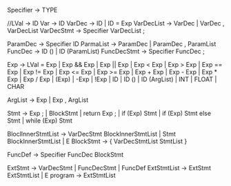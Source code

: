 Specifier -> TYPE

//LVal -> ID
Var -> ID
VarDec -> ID | ID = Exp
VarDecList -> VarDec | VarDec , VarDecList
VarDecStmt -> Specifier VarDecList ;

ParamDec -> Specifier ID
ParmaList -> ParamDec | ParamDec , ParamList
FuncDec -> ID () | ID (ParamList)
FuncDecStmt -> Specifier FuncDec ;

Exp -> LVal = Exp
    | Exp && Exp
    | Exp || Exp
    | Exp < Exp
    | Exp > Exp
    | Exp == Exp
    | Exp != Exp
    | Exp <= Exp
    | Exp >= Exp
    | Exp + Exp
    | Exp - Exp
    | Exp * Exp
    | Exp / Exp
    | (Exp)
    | -Exp
    | !Exp
    | ID
    | ID ()
    | ID (ArgList)
    | INT
    | FLOAT
    | CHAR

ArgList -> Exp | Exp , ArgList

Stmt -> Exp ;
    | BlockStmt
    | return Exp ;
    | if (Exp) Stmt
    | if (Exp) Stmt else Stmt
    | while (Exp) Stmt

BloclInnerStmtList -> VarDecStmt BlockInnerStmtList | Stmt BlockInnerStmtList | E
BlockStmt -> { VarDecStmtList StmtList }

FuncDef -> Specifier FuncDec BlockStmt

ExtStmt -> VarDecStmt | FuncDecStmt | FuncDef
ExtStmtList -> ExtStmt ExtStmtList | E
program -> ExtStmtList

